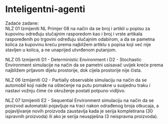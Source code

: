 # Inteligentni-agenti

Zadaće zadane:									
NLZ 01	Izmijeniti NL Primjer 08 na način da se broj i artikli u popisu za kupovinu određuju slučajnim rasporedom kao i broj i vrste artikala raspoređenih po trgovini određuju slučajnim odabirom, a da se pametna kolica za kupovinu kreću prema najbližem artiklu s popisa koji već nije stavljen u kolica, a ne unaprijed utvrđenom putanjom.								
									
																		
NLZ 05	Izmijeniti D1 - Deterministic Environment i D2 - Stochastic Environment simulacije na način da se pametni usisavač uvijek kreće prema najbližem prljavom dijelu prostorije, dok cijela prostorije nije čista.								
																	
NLZ 06	Izmijeniti O2 - Partially observable simulaciju na način da se automobil koji naiđe na oštećenje na putu pomakne u susjednu traku i nastavi vožnju čime će okruženje postati potpuno vidljivo.								
																	
NLZ 07	Izmijeniti E2 - Sequential Environment simulaciju na način da se proizvod automatski pojavljuje na traci nakon odrađenog broja otkucaja, a pojavljivanje novih proizvoda zaustavlja kada je serija kompletirana (30 ispravnih proizvoda) ili ako je serija neuspješna (3 neispravna proizvoda).								
									
									
